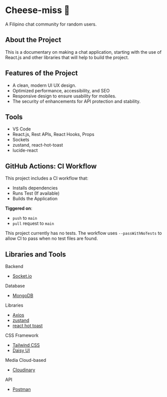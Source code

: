 # Cheese-miss 🧀

A Filipino chat community for random users.

## About the Project

This is a documentary on making a chat application, starting with the use of React.js and other libraries that will help to build the project.

## Features of the Project

- A clean, modern UI UX design.
- Optimized performance, accessibility, and SEO
- Responsive design to ensure usability for mobiles.
- The security of enhancements for API protection and stability.

## Tools

- VS Code
- React.js, Rest APIs, React Hooks, Props
- Sockets
- zustand, react-hot-toast
- lucide-react

## GitHub Actions: CI Workflow

This project includes a CI workflow that:

- Installs dependencies
- Runs Test (If available)
- Builds the Application

**Tiggered on**:
- `push` to `main` 
- `pull` request to `main`

This project currently has no tests. The workflow uses `--passWithNoTests` to allow CI to pass when no test files are found.

## Libraries and Tools

Backend

- [Socket.io](https://socket.io/)

Database

- [MongoDB](https://www.mongodb.com/)

Libraries

- [Axios](https://axios-http.com/docs/intro)
- [zustand](https://zustand-demo.pmnd.rs/)
- [react hot toast](https://react-hot-toast.com/)

CSS Framework
- [Tailwind CSS](https://tailwindcss.com/docs)
- [Daisy UI](https://daisyui.com/docs)

Media Cloud-based
- [Cloudinary](https://cloudinary.com/)

API
- [Postman](https://www.postman.com/)
